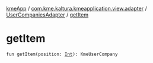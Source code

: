 [kmeApp](../../index.md) / [com.kme.kaltura.kmeapplication.view.adapter](../index.md) / [UserCompaniesAdapter](index.md) / [getItem](./get-item.md)

# getItem

`fun getItem(position: `[`Int`](https://kotlinlang.org/api/latest/jvm/stdlib/kotlin/-int/index.html)`): KmeUserCompany`